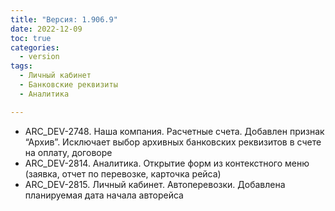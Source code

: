 ```yaml
---
title: "Версия: 1.906.9"
date: 2022-12-09
toc: true
categories:
  - version
tags:
  - Личный кабинет
  - Банковские реквизиты
  - Аналитика

---
```


-   ARC_DEV-2748. Наша компания. Расчетные счета. Добавлен признак “Архив”. Исключает выбор архивных банковских реквизитов в счете на оплату, договоре
-   ARC_DEV-2814. Аналитика. Открытие форм из контекстного меню (заявка, отчет по перевозке, карточка рейса)
-   ARC_DEV-2815. Личный кабинет. Автоперевозки. Добавлена планируемая дата начала авторейса
